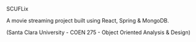 SCUFLix

A movie streaming project built using React, Spring & MongoDB.

(Santa Clara University - COEN 275 - Object Oriented Analysis & Design)
